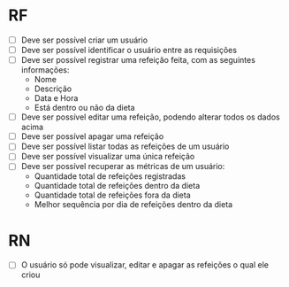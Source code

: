 # RF

- [ ] Deve ser possível criar um usuário 
- [ ] Deve ser possível identificar o usuário entre as requisições
- [ ] Deve ser possível registrar uma refeição feita, com as seguintes informações: 
  - Nome
  - Descrição
  - Data e Hora
  - Está dentro ou não da dieta
- [ ] Deve ser possível editar uma refeição, podendo alterar todos os dados acima
- [ ] Deve ser possível apagar uma refeição
- [ ] Deve ser possível listar todas as refeições de um usuário
- [ ] Deve ser possível visualizar uma única refeição
- [ ] Deve ser possível recuperar as métricas de um usuário:
  - Quantidade total de refeições registradas
  - Quantidade total de refeições dentro da dieta
  - Quantidade total de refeições fora da dieta
  - Melhor sequência por dia de refeições dentro da dieta

# RN

- [ ] O usuário só pode visualizar, editar e apagar as refeições o qual ele criou